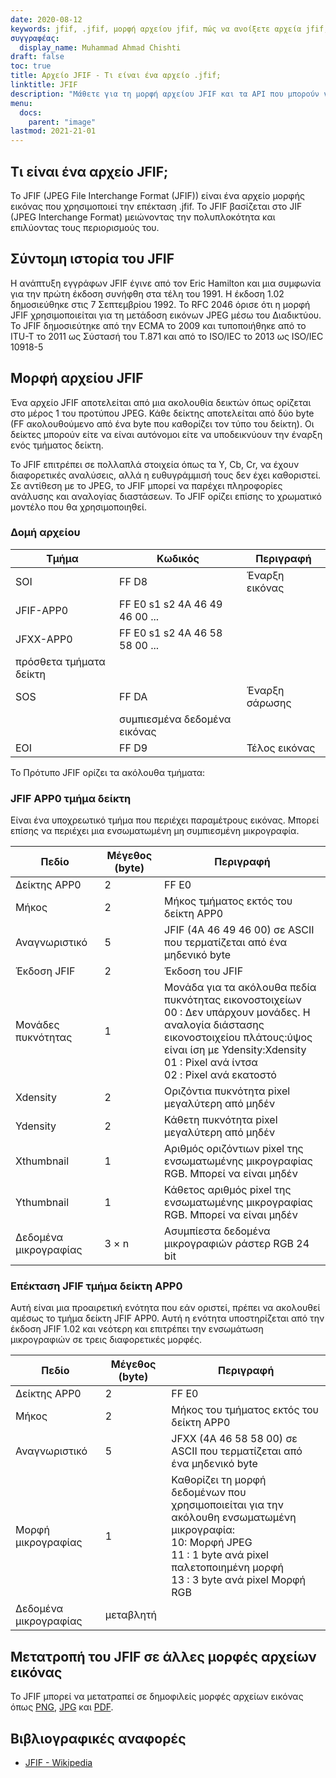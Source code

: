 ```yaml
---
date: 2020-08-12
keywords: jfif, .jfif, μορφή αρχείου jfif, πώς να ανοίξετε αρχεία jfif, επέκταση .jfif, επέκταση jfif
συγγραφέας:
  display_name: Muhammad Ahmad Chishti
draft: false
toc: true
title: Αρχείο JFIF - Τι είναι ένα αρχείο .jfif;
linktitle: JFIF
description: "Μάθετε για τη μορφή αρχείου JFIF και τα API που μπορούν να δημιουργήσουν και να ανοίξουν αρχεία JFIF."
menu:
  docs:
    parent: "image"
lastmod: 2021-21-01
---
```


## Τι είναι ένα αρχείο JFIF;

Το JFIF (JPEG File Interchange Format (JFIF)) είναι ένα αρχείο μορφής εικόνας που χρησιμοποιεί την επέκταση .jfif. Το JFIF βασίζεται στο JIF (JPEG Interchange Format) μειώνοντας την πολυπλοκότητα και επιλύοντας τους περιορισμούς του.

## Σύντομη ιστορία του JFIF

Η ανάπτυξη εγγράφων JFIF έγινε από τον Eric Hamilton και μια συμφωνία για την πρώτη έκδοση συνήφθη στα τέλη του 1991. Η έκδοση 1.02 δημοσιεύθηκε στις 7 Σεπτεμβρίου 1992. Το RFC 2046 όρισε ότι η μορφή JFIF χρησιμοποιείται για τη μετάδοση εικόνων JPEG μέσω του Διαδικτύου. Το JFIF δημοσιεύτηκε από την ECMA το 2009 και τυποποιήθηκε από το ITU-T το 2011 ως Σύστασή του T.871 και από το ISO/IEC το 2013 ως ISO/IEC 10918-5

## Μορφή αρχείου JFIF ##

Ένα αρχείο JFIF αποτελείται από μια ακολουθία δεικτών όπως ορίζεται στο μέρος 1 του προτύπου JPEG. Κάθε δείκτης αποτελείται από δύο byte (FF ακολουθούμενο από ένα byte που καθορίζει τον τύπο του δείκτη). Οι δείκτες μπορούν είτε να είναι αυτόνομοι είτε να υποδεικνύουν την έναρξη ενός τμήματος δείκτη.

Το JFIF επιτρέπει σε πολλαπλά στοιχεία όπως τα Y, Cb, Cr, να έχουν διαφορετικές αναλύσεις, αλλά η ευθυγράμμισή τους δεν έχει καθοριστεί. Σε αντίθεση με το JPEG, το JFIF μπορεί να παρέχει πληροφορίες ανάλυσης και αναλογίας διαστάσεων. Το JFIF ορίζει επίσης το χρωματικό μοντέλο που θα χρησιμοποιηθεί.

### Δομή αρχείου ##

|Τμήμα|Κωδικός|Περιγραφή|
|---|---|---|
|SOI|FF D8|Έναρξη εικόνας|
|JFIF-APP0|FF E0 s1 s2 4A 46 49 46 00 ...||
|JFXX-APP0|FF E0 s1 s2 4A 46 58 58 00 ...||
|πρόσθετα τμήματα δείκτη|
|SOS|FF DA|Έναρξη σάρωσης|
||συμπιεσμένα δεδομένα εικόνας||
|EOI|FF D9|Τέλος εικόνας|

Το Πρότυπο JFIF ορίζει τα ακόλουθα τμήματα:

### JFIF APP0 τμήμα δείκτη ###

Είναι ένα υποχρεωτικό τμήμα που περιέχει παραμέτρους εικόνας. Μπορεί επίσης να περιέχει μια ενσωματωμένη μη συμπιεσμένη μικρογραφία.

|Πεδίο|Μέγεθος (byte)|Περιγραφή|
|---|---|---|
|Δείκτης APP0|2|FF E0|
|Μήκος|2|Μήκος τμήματος εκτός του δείκτη APP0|
|Αναγνωριστικό|5|JFIF (4A 46 49 46 00) σε ASCII που τερματίζεται από ένα μηδενικό byte|
|Έκδοση JFIF|2|Έκδοση του JFIF|
|Μονάδες πυκνότητας|1|Μονάδα για τα ακόλουθα πεδία πυκνότητας εικονοστοιχείων</br> 00 : Δεν υπάρχουν μονάδες. Η αναλογία διάστασης εικονοστοιχείου πλάτους:ύψος είναι ίση με Ydensity:Xdensity</br> 01 : Pixel ανά ίντσα</br> 02 : Pixel ανά εκατοστό|
|Xdensity|2|Οριζόντια πυκνότητα pixel μεγαλύτερη από μηδέν|
|Ydensity|2|Κάθετη πυκνότητα pixel μεγαλύτερη από μηδέν|
|Xthumbnail|1|Αριθμός οριζόντιων pixel της ενσωματωμένης μικρογραφίας RGB. Μπορεί να είναι μηδέν|
|Ythumbnail|1|Κάθετος αριθμός pixel της ενσωματωμένης μικρογραφίας RGB. Μπορεί να είναι μηδέν|
|Δεδομένα μικρογραφίας|3 × n|Ασυμπίεστα δεδομένα μικρογραφιών ράστερ RGB 24 bit|

### Επέκταση JFIF τμήμα δείκτη APP0 ###

Αυτή είναι μια προαιρετική ενότητα που εάν οριστεί, πρέπει να ακολουθεί αμέσως το τμήμα δείκτη JFIF APP0. Αυτή η ενότητα υποστηρίζεται από την έκδοση JFIF 1.02 και νεότερη και επιτρέπει την ενσωμάτωση μικρογραφιών σε τρεις διαφορετικές μορφές.

|Πεδίο|Μέγεθος (byte)|Περιγραφή|
|---|---|---|
|Δείκτης APP0|2|FF E0|
|Μήκος|2|Μήκος του τμήματος εκτός του δείκτη APP0|
|Αναγνωριστικό|5|JFXX (4A 46 58 58 00) σε ASCII που τερματίζεται από ένα μηδενικό byte|
|Μορφή μικρογραφίας|1|Καθορίζει τη μορφή δεδομένων που χρησιμοποιείται για την ακόλουθη ενσωματωμένη μικρογραφία:</br> 10: Μορφή JPEG</br> 11 : 1 byte ανά pixel παλετοποιημένη μορφή</br> 13 : 3 byte ανά pixel Μορφή RGB|
|Δεδομένα μικρογραφίας|μεταβλητή||

## Μετατροπή του JFIF σε άλλες μορφές αρχείων εικόνας

Το JFIF μπορεί να μετατραπεί σε δημοφιλείς μορφές αρχείων εικόνας όπως [PNG](/el/image/png/), [JPG](/el/image/jpeg/) και [PDF](/el/pdf/).

## Βιβλιογραφικές αναφορές ##

- [JFIF - Wikipedia](https://en.wikipedia.org/wiki/JPEG_File_Interchange_Format#History)


